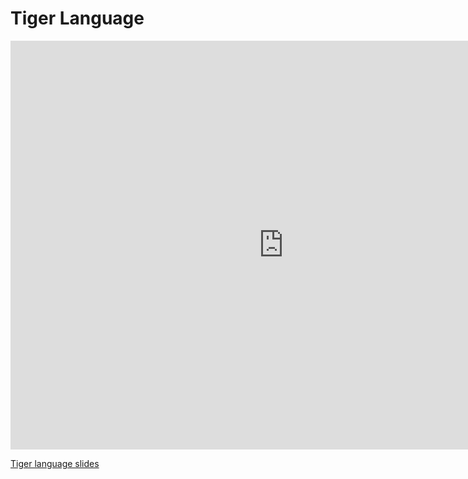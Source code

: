 # Tiger Language

<iframe width="873" height="654" src="https://www.youtube-nocookie.com/embed/F8sqm9O-NFk?rel=0" frameborder="0" allow="autoplay; encrypted-media" allowfullscreen></iframe>

[Tiger language slides](2-tiger-language.pdf)
